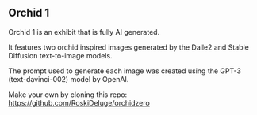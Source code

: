 ## Orchid 1

Orchid 1 is an exhibit that is fully AI generated.

It features two orchid inspired images generated by the Dalle2 and Stable Diffusion text-to-image models. 

The prompt used to generate each image was created using the GPT-3 (text-davinci-002) model by OpenAI.

Make your own by cloning this repo: https://github.com/RoskiDeluge/orchidzero
